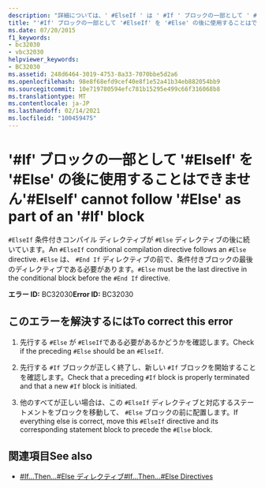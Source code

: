 ```yaml
---
description: "詳細については、' #ElseIf ' は ' #If ' ブロックの一部として ' #Else ' の後に続くことはできません"
title: "'#If' ブロックの一部として '#ElseIf' を '#Else' の後に使用することはできません"
ms.date: 07/20/2015
f1_keywords:
- bc32030
- vbc32030
helpviewer_keywords:
- BC32030
ms.assetid: 248d6464-3019-4753-8a33-7070bbe5d2a6
ms.openlocfilehash: 98e8f68efd9cef40e8f1e52a41b34eb882054bb9
ms.sourcegitcommit: 10e719780594efc781b15295e499c66f316068b8
ms.translationtype: MT
ms.contentlocale: ja-JP
ms.lasthandoff: 02/14/2021
ms.locfileid: "100459475"
---
```

# <a name="elseif-cannot-follow-else-as-part-of-an-if-block"></a><span data-ttu-id="62ad5-103">'#If' ブロックの一部として '#ElseIf' を '#Else' の後に使用することはできません</span><span class="sxs-lookup"><span data-stu-id="62ad5-103">'#ElseIf' cannot follow '#Else' as part of an '#If' block</span></span>

<span data-ttu-id="62ad5-104">`#ElseIf` 条件付きコンパイル ディレクティブが `#Else` ディレクティブの後に続いています。</span><span class="sxs-lookup"><span data-stu-id="62ad5-104">An `#ElseIf` conditional compilation directive follows an `#Else` directive.</span></span> <span data-ttu-id="62ad5-105">`#Else` は、 `#End If` ディレクティブの前で、条件付きブロックの最後のディレクティブである必要があります。</span><span class="sxs-lookup"><span data-stu-id="62ad5-105">`#Else` must be the last directive in the conditional block before the `#End If` directive.</span></span>  
  
 <span data-ttu-id="62ad5-106">**エラー ID:** BC32030</span><span class="sxs-lookup"><span data-stu-id="62ad5-106">**Error ID:** BC32030</span></span>  
  
## <a name="to-correct-this-error"></a><span data-ttu-id="62ad5-107">このエラーを解決するには</span><span class="sxs-lookup"><span data-stu-id="62ad5-107">To correct this error</span></span>  
  
1. <span data-ttu-id="62ad5-108">先行する `#Else` が `#ElseIf`である必要があるかどうかを確認します。</span><span class="sxs-lookup"><span data-stu-id="62ad5-108">Check if the preceding `#Else` should be an `#ElseIf`.</span></span>  
  
2. <span data-ttu-id="62ad5-109">先行する `#If` ブロックが正しく終了し、新しい `#If` ブロックを開始することを確認します。</span><span class="sxs-lookup"><span data-stu-id="62ad5-109">Check that a preceding `#If` block is properly terminated and that a new `#If` block is initiated.</span></span>  
  
3. <span data-ttu-id="62ad5-110">他のすべてが正しい場合は、この `#ElseIf` ディレクティブと対応するステートメントをブロックを移動して、 `#Else` ブロックの前に配置します。</span><span class="sxs-lookup"><span data-stu-id="62ad5-110">If everything else is correct, move this `#ElseIf` directive and its corresponding statement block to precede the `#Else` block.</span></span>  
  
## <a name="see-also"></a><span data-ttu-id="62ad5-111">関連項目</span><span class="sxs-lookup"><span data-stu-id="62ad5-111">See also</span></span>

- [<span data-ttu-id="62ad5-112">#If...Then...#Else ディレクティブ</span><span class="sxs-lookup"><span data-stu-id="62ad5-112">#If...Then...#Else Directives</span></span>](../language-reference/directives/if-then-else-directives.md)
